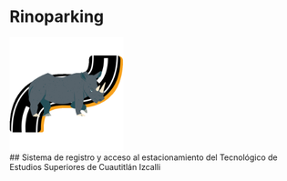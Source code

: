 # Rinoparking
<div style="align-text: center;">
    <img src="assets/images/rinoparking-logo.png" alt="Rinoparking logo" width="200" height="200">
</div>
## Sistema de registro y acceso al estacionamiento del Tecnológico de Estudios Superiores de Cuautitlán Izcalli